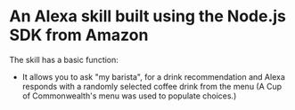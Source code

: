 # An Alexa skill built using the Node.js SDK from Amazon

The skill has a basic function: 
- It allows you to ask "my barista", for a drink recommendation and Alexa responds with a randomly selected coffee drink from the menu (A Cup of Commonwealth's menu was used to populate choices.)
